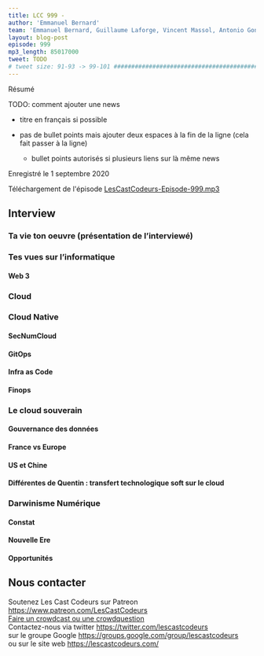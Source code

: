 ```yaml
---
title: LCC 999 - 
author: 'Emmanuel Bernard'
team: 'Emmanuel Bernard, Guillaume Laforge, Vincent Massol, Antonio Goncalves, Arnaud Heritier, Audrey Neveu'
layout: blog-post
episode: 999
mp3_length: 85017000
tweet: TODO
# tweet size: 91-93 -> 99-101 #######################################################################
---
```

Résumé

TODO: comment ajouter une news

* titre en français si possible
* pas de bullet points mais ajouter deux espaces à la fin de la ligne (cela fait passer à la ligne)  

    * bullet points autorisés si plusieurs liens sur là même news

Enregistré le 1 septembre 2020

Téléchargement de l'épisode [LesCastCodeurs-Episode-999.mp3](https://traffic.libsyn.com/lescastcodeurs/LesCastCodeurs-Episode-999.mp3)

## Interview

### Ta vie ton oeuvre (présentation de l’interviewé)

### Tes vues sur l’informatique

#### Web 3

### Cloud

### Cloud Native

#### SecNumCloud

#### GitOps

#### Infra as Code

#### Finops

### Le cloud souverain 

#### Gouvernance des données 

#### France vs Europe

#### US et Chine

#### Différentes de Quentin : transfert technologique soft sur le cloud

### Darwinisme Numérique

#### Constat

#### Nouvelle Ere

#### Opportunités

## Nous contacter

Soutenez Les Cast Codeurs sur Patreon <https://www.patreon.com/LesCastCodeurs>  
[Faire un crowdcast ou une crowdquestion](https://lescastcodeurs.com/crowdcasting/)  
Contactez-nous via twitter <https://twitter.com/lescastcodeurs>  
sur le groupe Google <https://groups.google.com/group/lescastcodeurs>  
ou sur le site web <https://lescastcodeurs.com/>
<!-- vim: set spelllang=fr : -->